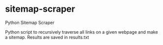 # sitemap-scraper
Python Sitemap Scraper

Python script to recursively traverse all links on a given webpage and make a sitemap. Results are saved in results.txt
